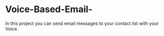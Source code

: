 # Voice-Based-Email-
In this project you can send email messages to your contact list with your Voice. 